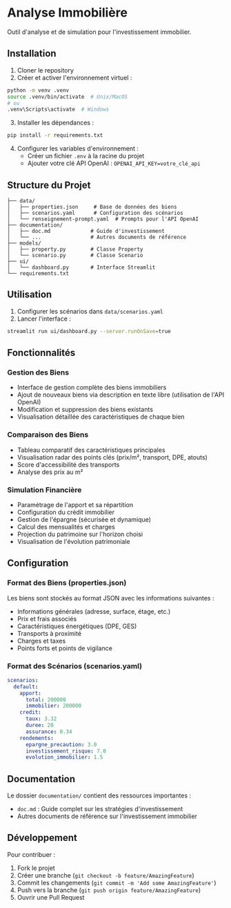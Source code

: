 # Analyse Immobilière

Outil d'analyse et de simulation pour l'investissement immobilier.

## Installation

1. Cloner le repository
2. Créer et activer l'environnement virtuel :
```bash
python -m venv .venv
source .venv/bin/activate  # Unix/MacOS
# ou
.venv\Scripts\activate  # Windows
```
3. Installer les dépendances :
```bash
pip install -r requirements.txt
```
4. Configurer les variables d'environnement :
   - Créer un fichier `.env` à la racine du projet
   - Ajouter votre clé API OpenAI : `OPENAI_API_KEY=votre_clé_api`

## Structure du Projet

```
├── data/
│   ├── properties.json     # Base de données des biens
│   ├── scenarios.yaml      # Configuration des scénarios
│   └── renseignement-prompt.yaml  # Prompts pour l'API OpenAI
├── documentation/
│   ├── doc.md             # Guide d'investissement
│   └── ...                # Autres documents de référence
├── models/
│   ├── property.py        # Classe Property
│   └── scenario.py        # Classe Scenario
├── ui/
│   └── dashboard.py       # Interface Streamlit
└── requirements.txt
```

## Utilisation

1. Configurer les scénarios dans `data/scenarios.yaml`
2. Lancer l'interface :
```bash
streamlit run ui/dashboard.py --server.runOnSave=true
```

## Fonctionnalités

### Gestion des Biens
- Interface de gestion complète des biens immobiliers
- Ajout de nouveaux biens via description en texte libre (utilisation de l'API OpenAI)
- Modification et suppression des biens existants
- Visualisation détaillée des caractéristiques de chaque bien

### Comparaison des Biens
- Tableau comparatif des caractéristiques principales
- Visualisation radar des points clés (prix/m², transport, DPE, atouts)
- Score d'accessibilité des transports
- Analyse des prix au m²

### Simulation Financière
- Paramétrage de l'apport et sa répartition
- Configuration du crédit immobilier
- Gestion de l'épargne (sécurisée et dynamique)
- Calcul des mensualités et charges
- Projection du patrimoine sur l'horizon choisi
- Visualisation de l'évolution patrimoniale

## Configuration

### Format des Biens (properties.json)
Les biens sont stockés au format JSON avec les informations suivantes :
- Informations générales (adresse, surface, étage, etc.)
- Prix et frais associés
- Caractéristiques énergétiques (DPE, GES)
- Transports à proximité
- Charges et taxes
- Points forts et points de vigilance

### Format des Scénarios (scenarios.yaml)
```yaml
scenarios:
  default:
    apport:
      total: 200000
      immobilier: 200000
    credit:
      taux: 3.32
      duree: 20
      assurance: 0.34
    rendements:
      epargne_precaution: 3.0
      investissement_risque: 7.0
      evolution_immobilier: 1.5
```

## Documentation

Le dossier `documentation/` contient des ressources importantes :
- `doc.md` : Guide complet sur les stratégies d'investissement
- Autres documents de référence sur l'investissement immobilier

## Développement

Pour contribuer :
1. Fork le projet
2. Créer une branche (`git checkout -b feature/AmazingFeature`)
3. Commit les changements (`git commit -m 'Add some AmazingFeature'`)
4. Push vers la branche (`git push origin feature/AmazingFeature`)
5. Ouvrir une Pull Request 